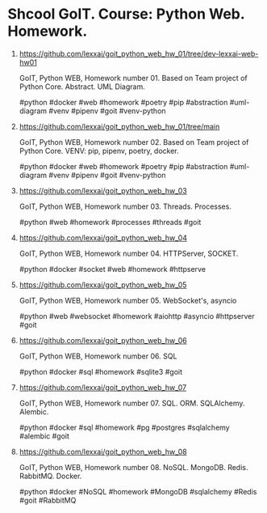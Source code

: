 # Shcool GoIT. Course: Python Web. Homework.

1. https://github.com/lexxai/goit_python_web_hw_01/tree/dev-lexxai-web-hw01
  
    GoIT, Python WEB, Homework number 01. Based on Team project of Python Core. Abstract. UML Diagram.

     #python #docker #web #homework #poetry #pip #abstraction #uml-diagram #venv #pipenv #goit #venv-python 
2. https://github.com/lexxai/goit_python_web_hw_01/tree/main

     GoIT, Python WEB, Homework number 02. Based on Team project of Python Core. VENV: pip, pipenv, poetry, docker.

     #python #docker #web #homework #poetry #pip #abstraction #uml-diagram #venv #pipenv #goit #venv-python

3. https://github.com/lexxai/goit_python_web_hw_03

    GoIT, Python WEB, Homework number 03. Threads. Processes. 

    #python #web #homework #processes #threads #goit

4. https://github.com/lexxai/goit_python_web_hw_04

   GoIT, Python WEB, Homework number 04. HTTPServer, SOCKET. 
    
   #python #docker #socket #web #homework #httpserve

5. https://github.com/lexxai/goit_python_web_hw_05

    GoIT, Python WEB, Homework number 05. WebSocket's, asyncio 

    #python #web #websocket #homework #aiohttp #asyncio #httpserver #goit 

6. https://github.com/lexxai/goit_python_web_hw_06

    GoIT, Python WEB, Homework number 06. SQL 

    #python #docker #sql #homework #sqlite3 #goit

7. https://github.com/lexxai/goit_python_web_hw_07

   GoIT, Python WEB, Homework number 07. SQL. ORM. SQLAlchemy. Alembic.

   #python #docker #sql #homework #pg #postgres #sqlalchemy #alembic #goit 

8. https://github.com/lexxai/goit_python_web_hw_08

   GoIT, Python WEB, Homework number 08. NoSQL. MongoDB. Redis. RabbitMQ. Docker.

   #python #docker #NoSQL #homework #MongoDB #sqlalchemy #Redis #goit #RabbitMQ 


   

   


